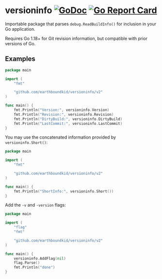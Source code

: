 # versioninfo [![GoDoc](https://godoc.org/github.com/earthboundkid/versioninfo?status.svg)](https://godoc.org/github.com/earthboundkid/versioninfo) [![Go Report Card](https://goreportcard.com/badge/github.com/earthboundkid/versioninfo)](https://goreportcard.com/report/github.com/earthboundkid/versioninfo)

Importable package that parses `debug.ReadBuildInfo()` for inclusion in your Go application.

Requires Go 1.18+ for Git revision information, but compatible with prior versions of Go.

## Examples

```go
package main

import (
    "fmt"

    "github.com/earthboundkid/versioninfo/v2"
)

func main() {
    fmt.Println("Version:", versioninfo.Version)
    fmt.Println("Revision:", versioninfo.Revision)
    fmt.Println("DirtyBuild:", versioninfo.DirtyBuild)
    fmt.Println("LastCommit:", versioninfo.LastCommit)
}
```

You may use the concatenated information provided by `versioninfo.Short()`:

```go
package main

import (
    "fmt"

    "github.com/earthboundkid/versioninfo/v2"
)

func main() {
    fmt.Println("ShortInfo:", versioninfo.Short())
}
```

Add the `-v` and `-version` flags:

```go
package main

import (
    "flag"
    "fmt"

    "github.com/earthboundkid/versioninfo/v2"
)

func main() {
    versioninfo.AddFlag(nil)
    flag.Parse()
    fmt.Println("done")
}
```
